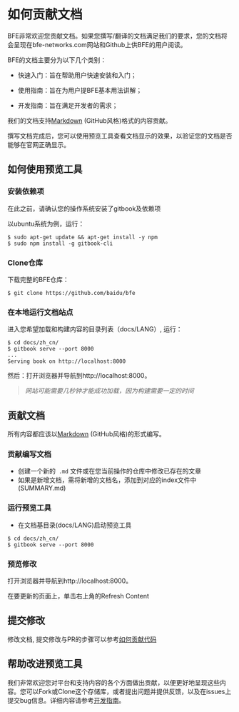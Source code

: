 # 如何贡献文档

BFE非常欢迎您贡献文档。如果您撰写/翻译的文档满足我们的要求，您的文档将会呈现在bfe-networks.com网站和Github上供BFE的用户阅读。

BFE的文档主要分为以下几个类别：

- 快速入门：旨在帮助用户快速安装和入门；

- 使用指南：旨在为用户提BFE基本用法讲解；

- 开发指南：旨在满足开发者的需求；

我们的文档支持[Markdown](https://guides.github.com/features/mastering-markdown/) (GitHub风格)格式的内容贡献。

撰写文档完成后，您可以使用预览工具查看文档显示的效果，以验证您的文档是否能够在官网正确显示。


## 如何使用预览工具

### 安装依赖项

在此之前，请确认您的操作系统安装了gitbook及依赖项

以ubuntu系统为例，运行：

```
$ sudo apt-get update && apt-get install -y npm
$ sudo npm install -g gitbook-cli
```

### Clone仓库

下载完整的BFE仓库：

```
$ git clone https://github.com/baidu/bfe
```

### 在本地运行文档站点

进入您希望加载和构建内容的目录列表（docs/LANG）, 运行：

```
$ cd docs/zh_cn/
$ gitbook serve --port 8000
...
Serving book on http://localhost:8000
```

然后：打开浏览器并导航到http://localhost:8000。

>*网站可能需要几秒钟才能成功加载，因为构建需要一定的时间*


## 贡献文档

所有内容都应该以[Markdown](https://guides.github.com/features/mastering-markdown/) (GitHub风格)的形式编写。


### 贡献编写文档

- 创建一个新的` .md` 文件或在您当前操作的仓库中修改已存在的文章
- 如果是新增文档，需将新增的文档名，添加到对应的index文件中(SUMMARY.md)


### 运行预览工具

- 在文档基目录(docs/LANG)启动预览工具

```
$ cd docs/zh_cn/
$ gitbook serve --port 8000
```

### 预览修改

打开浏览器并导航到http://localhost:8000。

在要更新的页面上，单击右上角的Refresh Content


## 提交修改

修改文档, 提交修改与PR的步骤可以参考[如何贡献代码](../development/local_dev_guide)


## 帮助改进预览工具

我们非常欢迎您对平台和支持内容的各个方面做出贡献，以便更好地呈现这些内容。您可以Fork或Clone这个存储库，或者提出问题并提供反馈，以及在issues上提交bug信息。详细内容请参考[开发指南](https://github.com/baidu/bfe/blob/develop/README.md)。
